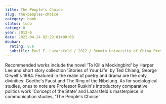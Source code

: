 ```yaml
---
title: The People's Choice
slug: the-peoples-choice
category: book
status: todo
rating: 0
year: 2012-6
date: 2022-04-24 02:29:01+08:00
douban:
  rating: 8.6
  subtitle: Paul F. Lazarsfeld / 2012 / Renmin University of China Press
---
```


Recommended works include the novel 'To Kill a Mockingbird' by Harper Lee and short story collection 'Stories of Your Life' by Ted Chiang, George Orwell's 1984. Featured in the realm of poetry and drama are the only divinities: Goethe's Faust and The Ring of the Nibelung. As for sociological studies, ones to note are Professor Ruskin's introductory comparative politics work 'Concept of the State' and Lazarsfeld's masterpiece in communication studies, 'The People's Choice'
